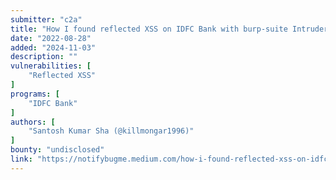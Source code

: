 ```yaml
---
submitter: "c2a"
title: "How I found reflected XSS on IDFC Bank with burp-suite Intruder"
date: "2022-08-28"
added: "2024-11-03"
description: ""
vulnerabilities: [
    "Reflected XSS"
]
programs: [
    "IDFC Bank"
]
authors: [
    "Santosh Kumar Sha (@killmongar1996)"
]
bounty: "undisclosed"
link: "https://notifybugme.medium.com/how-i-found-reflected-xss-on-idfc-bank-with-burp-suite-intruder-7c53275daf02"
---
```




